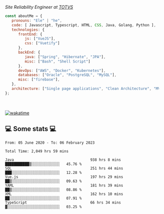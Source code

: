 <p><em>Site Reliability Engineer at <a href="https://www.totvs.com/">TOTVS</a></br>
</em></p>


```javascript
const aboutMe = {
   pronouns: "Ele" | "he",
   code: [ Javascript, Typescript, HTML, CSS, Java, Golang, Python ],
   technologies: {
      frontEnd: {
         js: ["VueJS"],
         css: ["Vuetify"]
      },
      backEnd: {
         java: ["Spring", "Hibernate", "JPA"],
         misc: ["Bash", "Shell Script"]
      },
      devOps: ["AWS", "Docker", "Kubernetes"],
      databases: ["Oracle", "PostgreSQL", "MySQL"],
      misc: ["firebase"],
   },
   architecture: ["Single page applications", "Clean Architecture", "MVC", "Microservices"],
};
```
</br></br>
[![wakatime](https://wakatime.com/badge/user/a3a8ed06-d304-4d6b-bc86-4adc418cdea7.svg)](https://wakatime.com/@a3a8ed06-d304-4d6b-bc86-4adc418cdea7)
<h2>💻 Some stats 💻</h2>

<!--START_SECTION:waka-->

```text
From: 05 June 2020 - To: 06 February 2023

Total Time: 2,049 hrs 59 mins

Java                                   938 hrs 8 mins  ███████████▒░░░░░░░░░░░░░   45.76 %
SQL                                    251 hrs 44 mins ███░░░░░░░░░░░░░░░░░░░░░░   12.28 %
Vue.js                                 197 hrs 29 mins ██▒░░░░░░░░░░░░░░░░░░░░░░   09.63 %
YAML                                   181 hrs 39 mins ██▒░░░░░░░░░░░░░░░░░░░░░░   08.86 %
XML                                    162 hrs 10 mins ██░░░░░░░░░░░░░░░░░░░░░░░   07.91 %
TypeScript                             66 hrs 34 mins  ▓░░░░░░░░░░░░░░░░░░░░░░░░   03.25 %
```

<!--END_SECTION:waka-->

